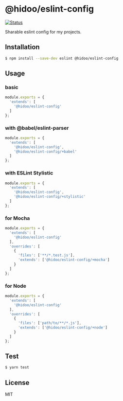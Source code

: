 # @hidoo/eslint-config

[![Status](https://github.com/hidoo/eslint-config/workflows/Main%20workflow/badge.svg)](https://github.com/hidoo/eslint-config/actions?query=branch%3Amaster)

Sharable eslint config for my projects.

## Installation

```sh
$ npm install --save-dev eslint @hidoo/eslint-config
```

## Usage

### basic

```js
module.exports = {
  'extends': [
    '@hidoo/eslint-config'
  ]
};
```

### with @babel/eslint-parser

```js
module.exports = {
  'extends': [
    '@hidoo/eslint-config',
    '@hidoo/eslint-config/+babel'
  ]
};
```

### with ESLint Stylistic

```js
module.exports = {
  'extends': [
    '@hidoo/eslint-config',
    '@hidoo/eslint-config/+stylistic'
  ]
};
```

### for Mocha

```js
module.exports = {
  'extends': [
    '@hidoo/eslint-config'
  ],
  'overrides': [
    {
      'files': ['**/*.test.js'],
      'extends': ['@hidoo/eslint-config/+mocha']
    }
  ]
};
```

### for Node

```js
module.exports = {
  'extends': [
    '@hidoo/eslint-config'
  ],
  'overrides': [
    {
      'files': ['path/to/**/*.js'],
      'extends': ['@hidoo/eslint-config/+node']
    }
  ]
};
```

## Test

```sh
$ yarn test
```

## License

MIT
